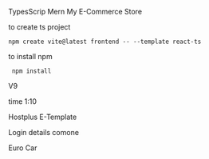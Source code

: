 
TypesScrip Mern My E-Commerce Store



to create ts project

    npm create vite@latest frontend -- --template react-ts
to install npm

     npm install


V9

  time 1:10

  Hostplus E-Template

  Login details comone

  Euro Car